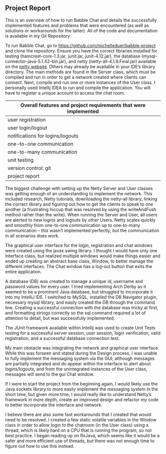 ## Project Report
This is an overview of how to run Babble Chat and details the successfully implemented features and problems that were encountered (as well as solutions or workarounds for the latter). All of the code and documentation is available in my Git Repository.

To run Babble Chat, go to https://github.com/michelleduer/babble-project and clone the repository. Ensure you have the correct libraries installed for testing (hamcrest-core-1.3.jar, junit.jar, junit-4.12.jar), the database (mysql-connector-java-5.1.42-bin.jar), and netty (netty-all-4.1.9.Final.jar) available on the [netty website](http://netty.io/). Others may already be available in your IDE’s library directory. The main methods are found in the Server class, which must be compiled and run in order to get a network created where clients can connect. Next, compile and run one or more instances of the User class. I personally used Intellij IDEA to run and compile the application. You will have to register a unique account to access the chat room.


| Overall features and project requirements that were implemented |
| ---------------------------------------------------------------|
| user registration |
| user login/logout |
| notifications for logins/logouts |
| one-to-one communication |
| one-to-many communication |
| unit testing |
| version control: git |
| project report |


The biggest challenge with setting up the Netty Server and User classes was getting enough of an understanding to implement the network. This included research, Netty tutorials, downloading the netty-all library, linking the correct library and figuring out how to get the clients to speak to one another (a frustrating hiccup that was resolved by using the writeAndFush method rather than the write). When running the Server and User, all users are alerted to new logins and logouts by other Users. Netty scales quickly and smoothly from one-to-one communication up to one-to-many communication – this wasn’t implemented perfectly, but the communication in all scenarios does work.

The graphical user interface for the login, registration and chat windows were created using the javax.swing library. I thought I would have only one Interface class, but realized multiple windows would make things easier and ended up creating an abstract base class, Window, to better manage the different interfaces. The Chat window has a log-out button that exits the entire application.

A database (DB) was created to manage a unique id, username and password values for every user.  I tried implementing Arch Derby as it seemed to be a prominent Java database, but struggled to incorporate it into my IntelliJ IDE. I switched to MySQL, installed the DB  Navigator plugin, necessary mysql library, and easily created the DB through the command line. Creating a successful connection with the database was tricky at first, and formatting strings correctly so the sql command required a lot of attention to detail, but was successfully implemented.

The JUnit framework  available within Intellij was used to create Unit Tests testing for a successful server session, user session, login verification, valid registration, and a successful database connection test. 

My main obstacle was integrating the network and graphical user interface. While this was forseen and stated during the Design process, I was unable to fully implement the messaging system via the GUI, although messages are partially integrated and do appear within the interface to alert about logins/logouts, and from the unintegrated instances of the User class, messages will send to the gui Chat window.

If I were to start the project from the beginning again, I would likely use the Java sockets library to more easily implement the messaging system in the short time, but given more time, I would really like to understand Netty’s framework in more depth, create an improved design and refactor my code to better incorporate the interface and network. 

I believe there are also some fast workarounds that I created that would need to be resolved. I created a few static volatile variables in the Window class in order to allow login to the chatroom (in the User class) using a thread, which is likely hard on a CPU that is running the program, so not best practice.  I began reading up on RxJava, which seems like it would be a safer and more efficient use of threads, but there was not enough time to figure out how to use this instead.
